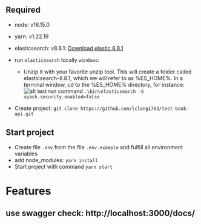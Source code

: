 ## Required

- node: v16.15.0
- yarn: v1.22.19
- elasticsearch: v8.8.1: [Download elastic 8.8.1](https://artifacts.elastic.co/downloads/elasticsearch/elasticsearch-8.8.1-windows-x86_64.zip)
- run `elasticsearch` locally `windows`:

  - Unzip it with your favorite unzip tool. This will create a folder called elasticsearch-8.8.1, which we will refer to as %ES_HOME%. In a terminal window, cd to the %ES_HOME% directory, for instance:
    ![alt text](https://i.imgur.com/uG3H97y.png)
    run command `.\bin\elasticsearch -E xpack.security.enabled=false`

- Create project: `git clone https://github.com/lclong1703/test-book-api.git`

## Start project

- Create file `.env` from the file `.env.example` and fulfill all environment variables
- add node_modules: `yarn install`
- Start project with command `yarn start`

# Features

## use swagger check: http://localhost:3000/docs/
